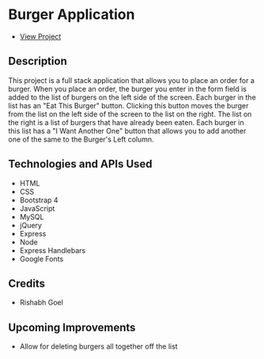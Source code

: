 # Burger Application

* [View Project](https://burger-app-rishabh.herokuapp.com/)

## Description
This project is a full stack application that allows you to place an order for a burger. When you place an order, the burger you enter in the form field is added to the list of burgers on the left side of the screen. Each burger in the list has an "Eat This Burger" button. Clicking this button moves the burger from the list on the left side of the screen to the list on the right. The list on the right is a list of burgers that have already been eaten. Each burger in this list has a "I Want Another One" button that allows you to add another one of the same to the Burger's Left column.

## Technologies and APIs Used
- HTML
- CSS
- Bootstrap 4
- JavaScript
- MySQL
- jQuery
- Express
- Node
- Express Handlebars
- Google Fonts

## Credits
- Rishabh Goel 

## Upcoming Improvements

- Allow for deleting burgers all together off the list 
